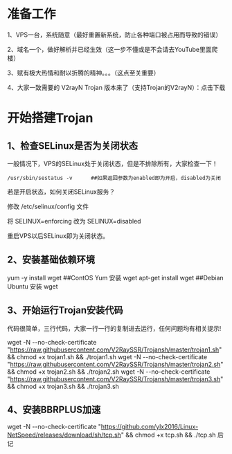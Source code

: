 # 准备工作
1、VPS一台，系统随意（最好重置新系统，防止各种端口被占用而导致的错误）

2、域名一个，做好解析并已经生效（这一步不懂或是不会请去YouTube里面爬楼）

3、赋有极大热情和耐以折腾的精神。。。（这点至关重要）

4、大家一致需要的 V2rayN Trojan 版本来了（支持Trojan的V2rayN）：点击下载

# 开始搭建Trojan
## 1、检查SELinux是否为关闭状态
一般情况下，VPS的SELinux处于关闭状态，但是不排除所有，大家检查一下！
```
/usr/sbin/sestatus -v      ##如果返回参数为enabled即为开启，disabled为关闭
```
若是开启状态，如何关闭SELinux服务？

修改 /etc/selinux/config 文件

将 SELINUX=enforcing 改为 SELINUX=disabled

重启VPS以后SELinux即为关闭状态。

## 2、安装基础依赖环境
yum -y install wget    ##ContOS Yum 安装 wget
apt-get install wget   ##Debian Ubuntu 安装 wget

## 3、开始运行Trojan安装代码
代码很简单，三行代码，大家一行一行的复制进去运行，任何问题均有相关提示!

wget -N --no-check-certificate "https://raw.githubusercontent.com/V2RaySSR/Trojansh/master/trojan1.sh" && chmod +x trojan1.sh && ./trojan1.sh
wget -N --no-check-certificate "https://raw.githubusercontent.com/V2RaySSR/Trojansh/master/trojan2.sh" && chmod +x trojan2.sh && ./trojan2.sh
wget -N --no-check-certificate "https://raw.githubusercontent.com/V2RaySSR/Trojansh/master/trojan3.sh" && chmod +x trojan3.sh && ./trojan3.sh


## 4、安装BBRPLUS加速
wget -N --no-check-certificate "https://github.com/ylx2016/Linux-NetSpeed/releases/download/sh/tcp.sh" && chmod +x tcp.sh && ./tcp.sh
后记
